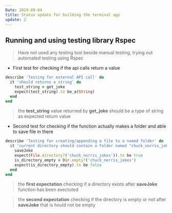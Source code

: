 ```yaml
---
Date: 2019-09-04
title: Status update for building the terminal app
update: 2
---
```


## Running and using testing library Rspec

> Have not used any testing tool beside manual testing, trying out automated testing
> using Rspec

- First test for checking if the api calls return a value

```ruby
describe 'Testing for external API call' do
  it 'should returns a string' do
    test_string = get_joke
    expect(test_string).to be_a(String)
  end
end
```

> the **test_string** value returned by **get_joke** should be a type of string as expected return value

- Second test for checking if the function actually makes a folder and able to save file in there

```ruby
describe 'Testing for creating/appending a file to a named folder' do
  it 'current directory should contain a folder named "chuck_norris_jokes" and has a file inside' do
    saveJoke
    expect(File.directory?('chuck_norris_jokes')).to be true
    is_directory_empty = Dir.empty?('chuck_norris_jokes')
    expect(is_directory_empty).to be false
  end
end
```

> the **first expectation** checking if a directory exists after **saveJoke** function has been exectuted

> the **second expectation** checking if the directory is empty or not after **saveJoke** that is hould not be empty
